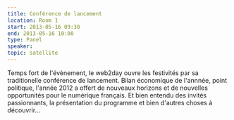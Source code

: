 ```yaml
---
title: Conférence de lancement
location: Room 1
start: 2013-05-16 09:30
end: 2013-05-16 10:00
type: Panel
speaker: 
topic: satellite
---
```


Temps fort de l'évènement, le web2day ouvre les festivités par sa traditionelle conférence de lancement. Bilan économique de l'annnée, point politique, l'année 2012 a offert de nouveaux horizons et de nouvelles opportunités pour le numérique français. Et bien entendu des invités passionnants, la présentation du programme et bien d'autres choses à découvrir...